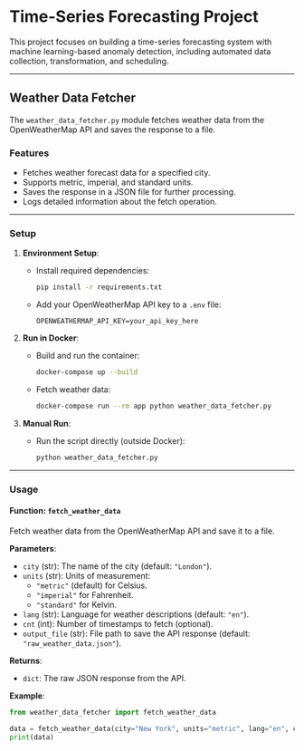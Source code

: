 # Time-Series Forecasting Project

This project focuses on building a time-series forecasting system with machine learning-based anomaly detection, including automated data collection, transformation, and scheduling.

---

## Weather Data Fetcher

The `weather_data_fetcher.py` module fetches weather data from the OpenWeatherMap API and saves the response to a file.

### Features
- Fetches weather forecast data for a specified city.
- Supports metric, imperial, and standard units.
- Saves the response in a JSON file for further processing.
- Logs detailed information about the fetch operation.

---

### Setup

1. **Environment Setup**:
   - Install required dependencies:
     ```bash
     pip install -r requirements.txt
     ```
   - Add your OpenWeatherMap API key to a `.env` file:
     ```plaintext
     OPENWEATHERMAP_API_KEY=your_api_key_here
     ```

2. **Run in Docker**:
   - Build and run the container:
     ```bash
     docker-compose up --build
     ```
   - Fetch weather data:
     ```bash
     docker-compose run --rm app python weather_data_fetcher.py
     ```

3. **Manual Run**:
   - Run the script directly (outside Docker):
     ```bash
     python weather_data_fetcher.py
     ```

---

### Usage

#### Function: `fetch_weather_data`

Fetch weather data from the OpenWeatherMap API and save it to a file.

**Parameters**:
- `city` (str): The name of the city (default: `"London"`).
- `units` (str): Units of measurement:
  - `"metric"` (default) for Celsius.
  - `"imperial"` for Fahrenheit.
  - `"standard"` for Kelvin.
- `lang` (str): Language for weather descriptions (default: `"en"`).
- `cnt` (int): Number of timestamps to fetch (optional).
- `output_file` (str): File path to save the API response (default: `"raw_weather_data.json"`).

**Returns**:
- `dict`: The raw JSON response from the API.

**Example**:
```python
from weather_data_fetcher import fetch_weather_data

data = fetch_weather_data(city="New York", units="metric", lang="en", cnt=5)
print(data)
